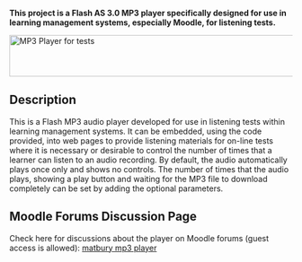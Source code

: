 **This project is a Flash AS 3.0 MP3 player specifically designed for use in learning management systems, especially Moodle, for listening tests.**

<img src='http://matbury.com/assets/mp3-player-for-tests.png' alt='MP3 Player for tests' width='624' height='74' />

## Description ##

This is a Flash MP3 audio player developed for use in listening tests within learning management systems. It can be embedded, using the code provided, into web pages to provide listening materials for on-line tests where it is necessary or desirable to control the number of times that a learner can listen to an audio recording. By default, the audio automatically plays once only and shows no controls. The number of times that the audio plays, showing a play button and waiting for the MP3 file to download completely can be set by adding the optional parameters.

## Moodle Forums Discussion Page ##

Check here for discussions about the player on Moodle forums (guest access is allowed): [matbury mp3 player](http://moodle.org/mod/forum/discuss.php?d=139046)
